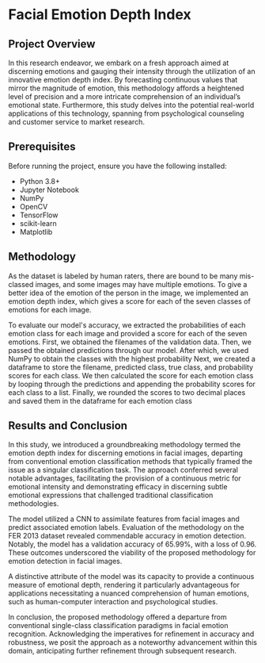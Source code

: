 # Facial Emotion Depth Index

## Project Overview

In this research endeavor, we
embark on a fresh approach aimed at discerning emotions and
gauging their intensity through the utilization of an innovative
emotion depth index. By forecasting continuous values that
mirror the magnitude of emotion, this methodology affords a
heightened level of precision and a more intricate
comprehension of an individual’s emotional state. Furthermore,
this study delves into the potential real-world applications of this
technology, spanning from psychological counseling and
customer service to market research.

## Prerequisites

Before running the project, ensure you have the following installed:

- Python 3.8+
- Jupyter Notebook
- NumPy
- OpenCV
- TensorFlow
- scikit-learn
- Matplotlib

## Methodology

As the dataset is labeled by human raters, there are bound
to be many mis-classed images, and some images may have
multiple emotions. To give a better idea of the
emotion of the person in the image, we implemented an
emotion depth index, which gives a score for each of the
seven classes of emotions for each image.

To evaluate our model's accuracy, we extracted the
probabilities of each emotion class for each image and
provided a score for each of the seven emotions. First, we
obtained the filenames of the validation data. Then, we
passed the obtained predictions through our model. After
which, we used NumPy to obtain the classes with the highest
probability
Next, we created a dataframe to store the filename,
predicted class, true class, and probability scores for each
class. We then calculated the score for each emotion class by
looping through the predictions and appending the
probability scores for each class to a list. Finally, we rounded
the scores to two decimal places and saved them in the
dataframe for each emotion class

## Results and Conclusion

In this study, we introduced a groundbreaking
methodology termed the emotion depth index for discerning
emotions in facial images, departing from conventional
emotion classification methods that typically framed the issue
as a singular classification task. The approach conferred
several notable advantages, facilitating the provision of a
continuous metric for emotional intensity and demonstrating
efficacy in discerning subtle emotional expressions that
challenged traditional classification methodologies.

The model utilized a CNN to assimilate features from
facial images and predict associated emotion labels. Evaluation
of the methodology on the FER 2013 dataset revealed
commendable accuracy in emotion detection. Notably, the
model has a validation accuracy of 65.99%, with a loss of 0.96.
These outcomes underscored the viability of the proposed
methodology for emotion detection in facial images.

A distinctive attribute of the model was its capacity to
provide a continuous measure of emotional depth, rendering it
particularly advantageous for applications necessitating a
nuanced comprehension of human emotions, such as human-computer
interaction and psychological studies.

In conclusion, the proposed methodology offered a
departure from conventional single-class classification
paradigms in facial emotion recognition. Acknowledging the
imperatives for refinement in accuracy and robustness, we
posit the approach as a noteworthy advancement within this
domain, anticipating further refinement through subsequent
research.
